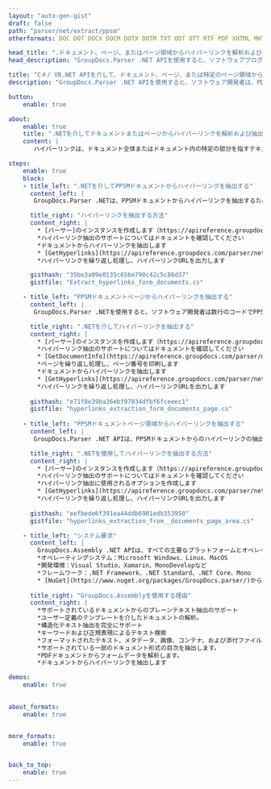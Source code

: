 ```yaml
---
layout: "auto-gen-gist"
draft: false
path: "parser/net/extract/ppsm"
otherformats: DOC DOT DOCX DOCM DOTX DOTM TXT ODT OTT RTF PDF XHTML MHTML MD XML EPUB FB2 CHM XLS XLT XLSX XLSM XLSB XLTX XLTM ODS CSV OTS XLA XLAM PPT PPTX  PPS POT PPSX PPTM POTX ODP OTP PST OST EML EMLX MSG ONE 

head_title: ".ドキュメント、ページ、またはページ領域からハイパーリンクを解析および抽出するためのNET API"
head_description: "GroupDocs.Parser .NET APIを使用すると、ソフトウェアプログラマーは、PDF、DOCX、XLSX、CSV、PPTX、EML、MSG、EPUBなどのドキュメント、ページ、またはページ領域からハイパーリンクを抽出できます。"

title: "C＃/ VB.NET APIを介して、ドキュメント、ページ、または特定のページ領域からハイパーリンクを抽出します"
description: "GroupDocs.Parser .NET APIを使用すると、ソフトウェア開発者は、PDF、DOC、DOCX、PPT、PPTX、EML、MSG、XLS、XLSX、CSV、ODT、RTF、EPUB、およびその他の多くのドキュメント、ページ、またはページ領域からハイパーリンクを解析および抽出できます。ドキュメント."

button:
    enable: true

about:
    enable: true
    title: ".NETを介してドキュメントまたはページからハイパーリンクを解析および抽出する方法は？"
    content: |
       ハイパーリンクは、ドキュメント全体またはドキュメント内の特定の部分を指すテキスト、画像、またはアイコンです。ハイパーリンクを使用すると、ユーザーはWebページまたはドキュメントに移動できます。多くの場合、ドキュメントからハイパーリンクを抽出し、それを使用して外部のドキュメントまたはWebページにアクセスする必要があります。 GroupDocs.Parser .NET APIは、テキストおよびメタデータ抽出ソリューションを実装するための完全な機能を提供する魅力的なドキュメントテキスト抽出APIです。 PDF、電子メール、電子ブック、Microsoft Office形式（Word（DOC、DOCX）、PowerPoint（PPT、PPTX）、Excel（XLS、XLSX）、LibreOffice形式など）からのテキストとハイパーリンクの抽出をサポートします。ドキュメントの解析、プレーンテキストと構造化テキストの抽出、キーワードによるテキスト検索、メタデータまたは画像の抽出、コンテナ、添付ファイルなど、いくつかの高度な機能をサポートしています。 

steps:
    enable: true
    block:
    - title_left: ".NETを介してPPSMドキュメントからハイパーリンクを抽出する"
      content_left: |
       GroupDocs.Parser .NETは、PPSMドキュメントからハイパーリンクを抽出するための完全なサポートを提供します。次のC＃.NETコード例は、PPSMドキュメント内のハイパーリンクを抽出する方法を示しています。 

      title_right: "ハイパーリンクを抽出する方法"
      content_right: |
        * [パーサー]のインスタンスを作成します（https://apireference.groupdocs.com/parser/net/groupdocs.parser/parser） 
        *ハイパーリンク抽出のサポートについてはドキュメントを確認してください
        *ドキュメントからハイパーリンクを抽出します
        * [GetHyperlinks](https://apireference.groupdocs.com/parser/net/groupdocs.parser/parser/methods/gethyperlinks)メソッドを呼び出して、ドキュメント全体からすべてのハイパーリンクを抽出します。
        *ハイパーリンクを繰り返し処理し、ハイパーリンクURLを出力します

      gisthash: "35be3a09e0135c65be790c42c5c86d37"
      gistfile: "Extract_hyperlinks_form_documents.cs"

    - title_left: "PPSMドキュメントページからハイパーリンクを抽出する"
      content_left: |
       GroupDocs.Parser .NETを使用すると、ソフトウェア開発者は数行のコードでPPSMドキュメントからハイパーリンクを抽出できます。以下のC＃.NETコードは、PPSMドキュメント内のハイパーリンクの抽出を示しています。 

      title_right: ".NETを介してハイパーリンクを抽出する"
      content_right: |
        * [パーサー]のインスタンスを作成します（https://apireference.groupdocs.com/parser/net/groupdocs.parser/parser） 
        *ハイパーリンク抽出のサポートについてはドキュメントを確認してください
        * [GetDocumentInfo](https://apireference.groupdocs.com/parser/net/groupdocs.parser/parser/methods/getdocumentinfo)を呼び出してドキュメント情報を取得します 
        *ページを繰り返し処理し、ページ番号を印刷します
        *ドキュメントからハイパーリンクを抽出します
        * [GetHyperlinks](https://apireference.groupdocs.com/parser/net/groupdocs.parser/parser/methods/gethyperlinks)メソッドを呼び出して、ドキュメント全体からすべてのハイパーリンクを抽出します。
        *ハイパーリンクを繰り返し処理し、ハイパーリンクURLを出力します
     
      gisthash: "e71f8e39ba36ebf97034dfbf6fceeec1"
      gistfile: "hyperlinks_extraction_form_documents_page.cs"
      
    - title_left: "PPSMドキュメントページ領域からハイパーリンクを抽出する"
      content_left: |
       GroupDocs.Parser .NET APIは、PPSMドキュメントからのハイパーリンクの抽出を簡単に完全にサポートします。次の.NETコード例は、PPSMドキュメントページ領域からハイパーリンクを抽出する方法を示しています。

      title_right: ".NETを使用してハイパーリンクを抽出する方法"
      content_right: |
        * [パーサー]のインスタンスを作成します（https://apireference.groupdocs.com/parser/net/groupdocs.parser/parser） 
        *ハイパーリンク抽出のサポートについてはドキュメントを確認してください
        *ハイパーリンク抽出に使用されるオプションを作成します
        * [GetHyperlinks](https://apireference.groupdocs.com/parser/net/groupdocs.parser.parser/gethyperlinks/methods/1)メソッドを呼び出して、ドキュメントページからハイパーリンクを抽出します。
        *ハイパーリンクを繰り返し処理し、ハイパーリンクURLを出力します
     
      gisthash: "eefbede6f391ea44ddb6901edb353950"
      gistfile: "hyperlinks_extraction_from__documents_page_area.cs"

    - title_left: "システム要求"
      content_left: |
        GroupDocs.Assembly .NET APIは、すべての主要なプラットフォームとオペレーティングシステムでサポートされています。完全なシステム要件ガイドについては、[システム要件](hhttps：//docs.groupdocs.com/parser/net/system-requirements/)にアクセスしてください。以下のコードを実行する前に、次の前提条件がインストールされていることを確認してください。システム：
        *オペレーティングシステム：Microsoft Windows、Linux、MacOS
        *開発環境：Visual Studio、Xamarin、MonoDevelopなど
        *フレームワーク：.NET Framework、.NET Standard、.NET Core、Mono
        * [NuGet](https://www.nuget.org/packages/GroupDocs.parser/)から最新バージョンのGroupDocs.Assembly.NETAPIを取得します
        
      title_right: "GroupDocs.Assemblyを使用する理由"
      content_right: |
        *サポートされているドキュメントからのプレーンテキスト抽出のサポート
        *ユーザー定義のテンプレートを介したドキュメントの解析。
        *構造化テキスト抽出を完全にサポート
        *キーワードおよび正規表現によるテキスト検索
        *フォーマットされたテキスト、メタデータ、画像、コンテナ、および添付ファイルを抽出します。
        *サポートされている一部のドキュメント形式の目次を抽出します。
        *PDFドキュメントからフォームデータを解析します。
        *ドキュメントからハイパーリンクを抽出します

demos:
    enable: true
        

about_formats:
    enable: true


more_formats:
    enable: true


back_to_top:
    enable: true
---
```

